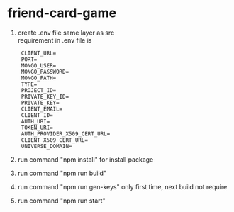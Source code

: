 # friend-card-game

1. create .env file same layer as src  
requirement in .env file is  

        CLIENT_URL=  
        PORT=  
        MONGO_USER=  
        MONGO_PASSWORD=  
        MONGO_PATH=  
        TYPE=  
        PROJECT_ID=  
        PRIVATE_KEY_ID=  
        PRIVATE_KEY=  
        CLIENT_EMAIL=  
        CLIENT_ID=  
        AUTH_URI=  
        TOKEN_URI=  
        AUTH_PROVIDER_X509_CERT_URL=  
        CLIENT_X509_CERT_URL=  
        UNIVERSE_DOMAIN=  

2. run command "npm install" for install package
3. run command "npm run build" 
4. run command "npm run gen-keys" only first time, next build not require
5. run command "npm run start"